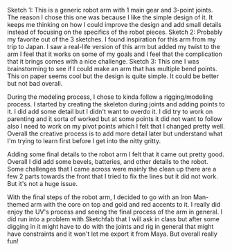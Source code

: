 Sketch 1: This is a generic robot arm with 1 main gear and 3-point joints. The reason I chose this one was because I like the simple design of it. It keeps me thinking on 
how I could improve the design and add small details instead of focusing on the specifics of the robot pieces. 
Sketch 2: Probably my favorite out of the 3 sketches. I found inspiration for this arm from my trip to Japan. I saw a real-life version of this arm but added my twist to the arm
I feel that it works on some of my goals and I feel that the complication that it brings comes with a nice challenge. 
Sketch 3: This one I was brainstorming to see if I could make an arm that has multiple bend points. This on paper seems cool but the design is quite simple. It could be better 
but not bad overall.


During the modeling process, I chose to kinda follow a rigging/modeling process. I started by creating the skeleton during joints and adding points to it. I did add some detail but I didn't want to 
overdo it. I did try to work on parenting and it sorta of worked but at some points it did not want to follow also I need to work on my pivot points which I felt that I changed pretty well. Overall the
creative process is to add more detail later but understand what I'm trying to learn first before I get into the nitty gritty.

Adding some final details to the robot arm I felt that it came out pretty good. Overall I did add some bevels, batteries, and other details to the robot. Some challenges that I came across were mainly the clean up there are a few 2 parts towards the front that I tried to fix the lines but it did not work. But it's not a huge issue. 

With the final steps of the robot arm, I decided to go with an Iron Man-themed arm with the core on top and gold and red accents to it. I really did enjoy the UV's process and seeing the final process of the arm in 
general. I did run into a problem with Sketchfab that I will ask in class but after some digging in it might have to do with the joints and rig in general that might have constraints and it won't let me export it 
from Maya. But overall really fun!
